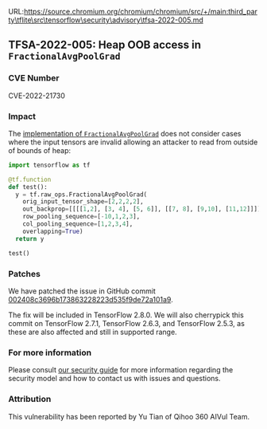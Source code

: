 URL:https://source.chromium.org/chromium/chromium/src/+/main:third_party\tflite\src\tensorflow\security\advisory\tfsa-2022-005.md
## TFSA-2022-005: Heap OOB access in `FractionalAvgPoolGrad`

### CVE Number
CVE-2022-21730

### Impact
The [implementation of `FractionalAvgPoolGrad`](https://github.com/tensorflow/tensorflow/blob/5100e359aef5c8021f2e71c7b986420b85ce7b3d/tensorflow/core/kernels/fractional_avg_pool_op.cc#L209-L360) does not consider cases where the input tensors are invalid allowing an attacker to read from outside of bounds of heap:

```python
import tensorflow as tf

@tf.function
def test():
  y = tf.raw_ops.FractionalAvgPoolGrad(
    orig_input_tensor_shape=[2,2,2,2],
    out_backprop=[[[[1,2], [3, 4], [5, 6]], [[7, 8], [9,10], [11,12]]]],
    row_pooling_sequence=[-10,1,2,3],
    col_pooling_sequence=[1,2,3,4],
    overlapping=True)
  return y

test()
```

### Patches
We have patched the issue in GitHub commit [002408c3696b173863228223d535f9de72a101a9](https://github.com/tensorflow/tensorflow/commit/002408c3696b173863228223d535f9de72a101a9).

The fix will be included in TensorFlow 2.8.0. We will also cherrypick this commit on TensorFlow 2.7.1, TensorFlow 2.6.3, and TensorFlow 2.5.3, as these are also affected and still in supported range.

### For more information
Please consult [our security guide](https://github.com/tensorflow/tensorflow/blob/master/SECURITY.md) for more information regarding the security model and how to contact us with issues and questions.

### Attribution
This vulnerability has been reported by Yu Tian of Qihoo 360 AIVul Team.

